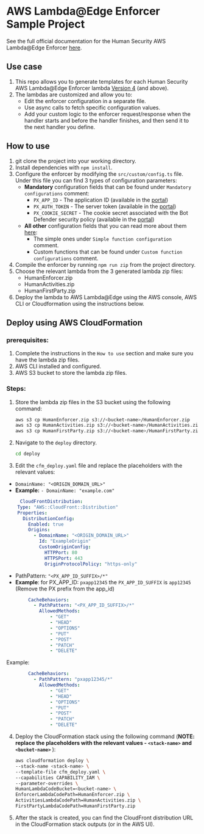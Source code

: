 # AWS Lambda@Edge Enforcer Sample Project

See the full official documentation for the Human Security AWS Lambda@Edge Enforcer [here](https://docs.humansecurity.com/applications-and-accounts/docs/whats-new-aws-lambda-edge).

## Use case
1. This repo allows you to generate templates for each Human Security AWS Lambda@Edge Enforcer lambda [Version 4](https://docs.humansecurity.com/applications-and-accounts/docs/whats-new-aws-lambda-edge) (and above).
2. The lambdas are customized and allow you to:
   - Edit the enforcer configuration in a separate file.
   - Use async calls to fetch specific configuration values.
   - Add your custom logic to the enforcer request/response when the handler starts and before the handler finishes, and then send it to the next handler you define.

## How to use
1. git clone the project into your working directory.
2. Install dependencies with `npm install`.
3. Configure the enforcer by modifying the `src/custom/config.ts` file.
   </br> Under this file you can find 3 types of configuration parameters:
   * <b>Mandatory</b> configuration fields that can be found under `Mandatory configurations` comment:   
      * `PX_APP_ID` - The application ID (available in the [portal](https://console.perimeterx.com/))
      * `PX_AUTH_TOKEN` - The server token (available in the [portal](https://console.perimeterx.com/))
      * `PX_COOKIE_SECRET` - The cookie secret associated with the Bot Defender security policy (available in the [portal](https://console.perimeterx.com/))
   * <b>All other</b> configuration fields that you can read more about them [here](https://docs.humansecurity.com/applications-and-accounts/docs/configuration-aws-lambda-edge):
      *  The simple ones under `Simple function configuration` comment.
      * Custom functions that can be found under `Custom function configurations` comment.
4. Compile the enforcer by running `npm run zip` from the project directory.
5. Choose the relevant lambda from the 3 generated lambda zip files:
    * HumanEnforcer.zip
    * HumanActivities.zip
    * HumanFirstParty.zip
6. Deploy the lambda to AWS Lambda@Edge using the AWS console, AWS CLI or Cloudformation using the instructions below.

## Deploy using AWS CloudFormation

### prerequisites:
1. Complete the instructions in the `How to use` section and make sure you have the lambda zip files.
2. AWS CLI installed and configured.
3. AWS S3 bucket to store the lambda zip files.

### Steps:
1. Store the lambda zip files in the S3 bucket using the following command:
    ```bash
    aws s3 cp HumanEnforcer.zip s3://<bucket-name>/HumanEnforcer.zip
    aws s3 cp HumanActivities.zip s3://<bucket-name>/HumanActivities.zip
    aws s3 cp HumanFirstParty.zip s3://<bucket-name>/HumanFirstParty.zip
    ```
2. Navigate to the `deploy` directory.
    ```bash
   cd deploy
    ```
3. Edit the `cfm_deploy.yaml` file and replace the placeholders with the relevant values:
 - `DomainName: "<ORIGIN_DOMAIN_URL>" `
 - <b>Example:</b> `- DomainName: "example.com"`
```yaml
     CloudFrontDistribution:
    Type: "AWS::CloudFront::Distribution"
    Properties:
      DistributionConfig:
        Enabled: true
        Origins:
          - DomainName: "<ORIGIN_DOMAIN_URL>"
            Id: "ExampleOrigin"
            CustomOriginConfig:
              HTTPPort: 80
              HTTPSPort: 443
              OriginProtocolPolicy: "https-only"
   ```
 - PathPattern: `"<PX_APP_ID_SUFFIX>/*"`
 - <b>Example</b>: for PX_APP_ID: `pxapp12345` the `PX_APP_ID_SUFFIX` is `app12345` (Remove the PX prefix from the app_id)
```yaml
        CacheBehaviors:
          - PathPattern: "<PX_APP_ID_SUFFIX>/*"
            AllowedMethods:
                - "GET"
                - "HEAD"
                - "OPTIONS"
                - "PUT"
                - "POST"
                - "PATCH"
                - "DELETE"
```
Example:
```yaml
        CacheBehaviors:
          - PathPattern: "pxapp12345/*"
            AllowedMethods:
                - "GET"
                - "HEAD"
                - "OPTIONS"
                - "PUT"
                - "POST"
                - "PATCH"
                - "DELETE"
```
4. Deploy the CloudFormation stack using the following command (<b>NOTE: replace the placeholders with the relevant values - `<stack-name>` and `<bucket-name>` </b>):
    ```bash
    aws cloudformation deploy \                                    
    --stack-name <stack-name> \
    --template-file cfm_deploy.yaml \
    --capabilities CAPABILITY_IAM \
    --parameter-overrides \
    HumanLambdaCodeBucket=<bucket-name> \
    EnforcerLambdaCodePath=HumanEnforcer.zip \
    ActivitiesLambdaCodePath=HumanActivities.zip \
    FirstPartyLambdaCodePath=HumanFirstParty.zip
    ```
5. After the stack is created, you can find the CloudFront distribution URL in the CloudFormation stack outputs (or in the AWS UI).
